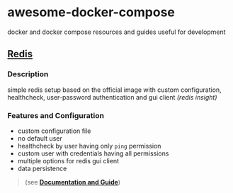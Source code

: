 # awesome-docker-compose

docker and docker compose resources and guides useful for development

## [Redis](redis/README.md)

### Description

simple redis setup based on the official image with custom configuration, healthcheck, user-password authentication and gui client _(redis insight)_

### Features and Configuration

- custom configuration file
- no default user
- healthcheck by user having only `ping` permission
- custom user with credentials having all permissions
- multiple options for redis gui client
- data persistence

> (see **[Documentation and Guide](redis/README.md)**)
